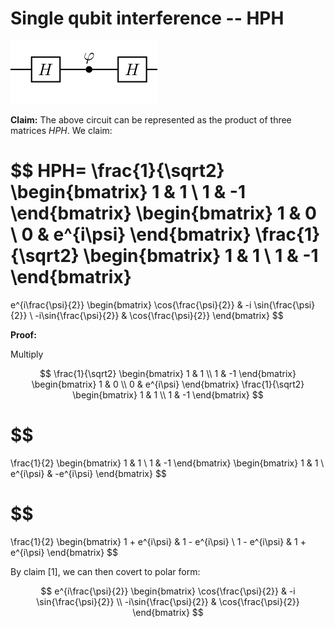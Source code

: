 # Single qubit interference -- HPH

![hph circuit](figs/hph.png)

**Claim:** The above circuit can be represented as the product of three matrices $HPH$. We claim:

$$
HPH=
\frac{1}{\sqrt2}
\begin{bmatrix}
1 & 1 \\
1 & -1 
\end{bmatrix}
\begin{bmatrix}
1 & 0 \\
0 & e^{i\psi}
\end{bmatrix}
\frac{1}{\sqrt2}
\begin{bmatrix}
1 & 1 \\
1 & -1 
\end{bmatrix}
=
e^{i\frac{\psi}{2}}
\begin{bmatrix}
\cos{\frac{\psi}{2}} & -i \sin{\frac{\psi}{2}} \\
-i\sin{\frac{\psi}{2}} & \cos{\frac{\psi}{2}}
\end{bmatrix}
$$

**Proof:** 

Multiply

$$
\frac{1}{\sqrt2}
\begin{bmatrix}
1 & 1 \\
1 & -1 
\end{bmatrix}
\begin{bmatrix}
1 & 0 \\
0 & e^{i\psi}
\end{bmatrix}
\frac{1}{\sqrt2}
\begin{bmatrix}
1 & 1 \\
1 & -1 
\end{bmatrix}
$$

$$
=
\frac{1}{2}
\begin{bmatrix}
1 & 1 \\
1 & -1 
\end{bmatrix}
\begin{bmatrix}
1 & 1 \\
e^{i\psi} & -e^{i\psi} 
\end{bmatrix}
$$

$$
=
\frac{1}{2}
\begin{bmatrix}
1 + e^{i\psi} & 1 - e^{i\psi} \\
1 - e^{i\psi} & 1 + e^{i\psi}
\end{bmatrix}
$$

By claim [1], we can then covert to polar form:

$$
e^{i\frac{\psi}{2}}
\begin{bmatrix}
\cos{\frac{\psi}{2}} & -i \sin{\frac{\psi}{2}} \\
-i\sin{\frac{\psi}{2}} & \cos{\frac{\psi}{2}}
\end{bmatrix}
$$
